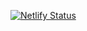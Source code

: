 [![Netlify Status](https://api.netlify.com/api/v1/badges/83d78a11-e858-484d-bed0-89faf20a22c9/deploy-status)](https://app.netlify.com/sites/curious-treacle-090dfc/deploys)
